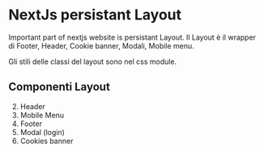 # NextJs persistant Layout

Important part of nextjs website is persistant Layout. Il Layout è il wrapper
di Footer, Header, Cookie banner, Modali, Mobile menu.

Gli stili delle classi del layout sono nel css module.

## Componenti Layout

2. Header
3. Mobile Menu
4. Footer
5. Modal (login)
6. Cookies banner